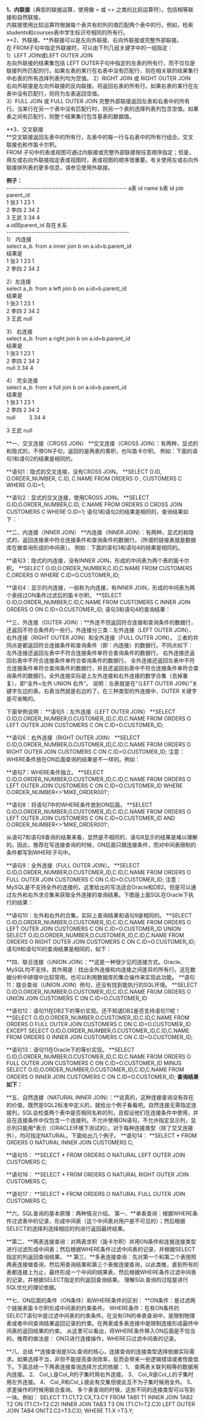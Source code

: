 **1、内联接**（典型的联接运算，使用像 = 或 <> 之类的比较运算符）。包括相等联接和自然联接。   
内联接使用比较运算符根据每个表共有的列的值匹配两个表中的行。例如，检索 students和courses表中学生标识号相同的所有行。  
  **2、外联接。**外联接可以是左向外联接、右向外联接或完整外部联接。   
在 FROM子句中指定外联接时，可以由下列几组关键字中的一组指定：   
1）LEFT JOIN或LEFT OUTER JOIN   
左向外联接的结果集包括 LEFT OUTER子句中指定的左表的所有行，而不仅仅是联接列所匹配的行。如果左表的某行在右表中没有匹配行，则在相关联的结果集行中右表的所有选择列表列均为空值。    2）RIGHT JOIN 或 RIGHT OUTER JOIN   
右向外联接是左向外联接的反向联接。将返回右表的所有行。如果右表的某行在左表中没有匹配行，则将为左表返回空值。    
3）FULL JOIN 或 FULL OUTER JOIN
完整外部联接返回左表和右表中的所有行。当某行在另一个表中没有匹配行时，则另一个表的选择列表列包含空值。如果表之间有匹配行，则整个结果集行包含基表的数据值。  

**3、交叉联接  
**交叉联接返回左表中的所有行，左表中的每一行与右表中的所有行组合。交叉联接也称作笛卡尔积。  
FROM 子句中的表或视图可通过内联接或完整外部联接按任意顺序指定；但是，用左或右向外联接指定表或视图时，表或视图的顺序很重要。有关使用左或右向外联接排列表的更多信息，请参见使用外联接。   

**例子：**  
\-------------------------------------------------
 a表   id  name   b表   id  job  parent_id  
       1  张3          1   23   1  
       2  李四         2   34   2  
       3  王武         3   34   4    
 a.id同parent_id  存在关系  
\--------------------------------------------------  
 1） 内连接  
 select  a.*,b.*  from  a  inner  join  b   on  a.id=b.parent_id    
 结果是   
 1  张3          1   23   1  
 2  李四         2   34   2  

 2）左连接  
 select  a.*,b.*  from  a  left  join  b   on  a.id=b.parent_id    
 结果是   
 1  张3          1   23   1  
 2  李四         2   34   2  
 3  王武         null  

 3） 右连接  
 select  a.*,b.*  from  a  right  join  b   on  a.id=b.parent_id    
 结果是   
 1  张3          1   23   1  
 2  李四         2   34   2  
 null            3   34   4  

 4） 完全连接  
 select  a.*,b.*  from  a  full  join  b   on  a.id=b.parent_id  
 结果是   
 1  张3         1   23   1  
 2  李四         2   34   2  
 null        　　 3   34   4  

 3  王武         null

**一、交叉连接（CROSS JOIN）
**交叉连接（CROSS JOIN）：有两种，显式的和隐式的，不带ON子句，返回的是两表的乘积，也叫笛卡尔积。
例如：下面的语句1和语句2的结果是相同的。

**语句1：隐式的交叉连接，没有CROSS JOIN。
**SELECT O.ID, O.ORDER_NUMBER, C.ID, C.NAME
FROM ORDERS O , CUSTOMERS C
WHERE O.ID=1;

**语句2：显式的交叉连接，使用CROSS JOIN。
**SELECT O.ID,O.ORDER_NUMBER,C.ID,
C.NAME
FROM ORDERS O CROSS JOIN CUSTOMERS C
WHERE O.ID=1;
语句1和语句2的结果是相同的，查询结果如下：

**二、内连接（INNER JOIN）
**内连接（INNER JOIN）：有两种，显式的和隐式的，返回连接表中符合连接条件和查询条件的数据行。（所谓的链接表就是数据库在做查询形成的中间表）。
例如：下面的语句3和语句4的结果是相同的。

**语句3：隐式的内连接，没有INNER JOIN，形成的中间表为两个表的笛卡尔积。
**SELECT O.ID,O.ORDER_NUMBER,C.ID,C.NAME
FROM CUSTOMERS C,ORDERS O
WHERE C.ID=O.CUSTOMER_ID;

**语句4：显示的内连接，一般称为内连接，有INNER JOIN，形成的中间表为两个表经过ON条件过滤后的笛卡尔积。
**SELECT O.ID,O.ORDER_NUMBER,C.ID,C.NAME
FROM CUSTOMERS C INNER JOIN ORDERS O ON C.ID=O.CUSTOMER_ID;
语句3和语句4的查询结果：

**三、外连接（OUTER JOIN）：**外连不但返回符合连接和查询条件的数据行，还返回不符合条件的一些行。外连接分三类：左外连接（LEFT OUTER JOIN）、右外连接（RIGHT OUTER JOIN）和全外连接（FULL OUTER JOIN）。
三者的共同点是都返回符合连接条件和查询条件（即：内连接）的数据行。不同点如下：
左外连接还返回左表中不符合连接条件单符合查询条件的数据行。
右外连接还返回右表中不符合连接条件单符合查询条件的数据行。
全外连接还返回左表中不符合连接条件单符合查询条件的数据行，并且还返回右表中不符合连接条件单符合查询条件的数据行。全外连接实际是上左外连接和右外连接的数学合集（去掉重复），即“全外=左外 UNION 右外”。
说明：左表就是在“（LEFT OUTER JOIN）”关键字左边的表。右表当然就是右边的了。在三种类型的外连接中，OUTER 关键字是可省略的。

下面举例说明：
**语句5：左外连接（LEFT OUTER JOIN）
**SELECT O.ID,O.ORDER_NUMBER,O.CUSTOMER_ID,C.ID,C.NAME
FROM ORDERS O LEFT OUTER JOIN CUSTOMERS C ON C.ID=O.CUSTOMER_ID;

**语句6：右外连接（RIGHT OUTER JOIN）
**SELECT O.ID,O.ORDER_NUMBER,O.CUSTOMER_ID,C.ID,C.NAME
FROM ORDERS O RIGHT OUTER JOIN CUSTOMERS C ON C.ID=O.CUSTOMER_ID;
注意：WHERE条件放在ON后面查询的结果是不一样的。例如：

**语句7：WHERE条件独立。
**SELECT O.ID,O.ORDER_NUMBER,O.CUSTOMER_ID,C.ID,C.NAME
FROM ORDERS O LEFT OUTER JOIN CUSTOMERS C ON C.ID=O.CUSTOMER_ID
WHERE O.ORDER_NUMBER<>'MIKE_ORDER001';

**语句8：将语句7中的WHERE条件放到ON后面。
**SELECT O.ID,O.ORDER_NUMBER,O.CUSTOMER_ID,C.ID,C.NAME
FROM ORDERS O LEFT OUTER JOIN CUSTOMERS C ON C.ID=O.CUSTOMER_ID AND O.ORDER_NUMBER<>'MIKE_ORDER001';

从语句7和语句8查询的结果来看，显然是不相同的，语句8显示的结果是难以理解的。因此，推荐在写连接查询的时候，ON后面只跟连接条件，而对中间表限制的条件都写到WHERE子句中。

**语句9：全外连接（FULL OUTER JOIN）。
**SELECT O.ID,O.ORDER_NUMBER,O.CUSTOMER_ID,C.ID,C.NAME
FROM ORDERS O FULL OUTER JOIN CUSTOMERS C ON C.ID=O.CUSTOMER_ID;
注意：MySQL是不支持全外的连接的，这里给出的写法适合Oracle和DB2。但是可以通过左外和右外求合集来获取全外连接的查询结果。下图是上面SQL在Oracle下执行的结果：

**语句10：左外和右外的合集，实际上查询结果和语句9是相同的。
**SELECT O.ID,O.ORDER_NUMBER,O.CUSTOMER_ID,C.ID,C.NAME
FROM ORDERS O LEFT OUTER JOIN CUSTOMERS C ON C.ID=O.CUSTOMER_ID
UNION
SELECT O.ID,O.ORDER_NUMBER,O.CUSTOMER_ID,C.ID,C.NAME
FROM ORDERS O RIGHT OUTER JOIN CUSTOMERS C ON C.ID=O.CUSTOMER_ID;
语句9和语句10的查询结果是相同的，如下：

**四、联合连接（UNION JOIN）：**这是一种很少见的连接方式。Oracle、MySQL均不支持，其作用是：找出全外连接和内连接之间差异的所有行。这在数据分析中排错中比较常用。也可以利用数据库的集合操作来实现此功能。
**语句11：联合查询（UNION JOIN）例句，还没有找到能执行的SQL环境。
**SELECT O.ID,O.ORDER_NUMBER,O.CUSTOMER_ID,C.ID,C.NAME
FROM ORDERS O UNION JOIN CUSTOMERS C ON C.ID=O.CUSTOMER_ID

**语句12：语句11在DB2下的等价实现。还不知道DB2是否支持语句11呢！
**SELECT O.ID,O.ORDER_NUMBER,O.CUSTOMER_ID,C.ID,C.NAME
FROM ORDERS O FULL OUTER JOIN CUSTOMERS C ON C.ID=O.CUSTOMER_ID
EXCEPT
SELECT O.ID,O.ORDER_NUMBER,O.CUSTOMER_ID,C.ID,C.NAME
FROM ORDERS O INNER JOIN CUSTOMERS C ON C.ID=O.CUSTOMER_ID;

**语句13：语句11在Oracle下的等价实现。
**SELECT O.ID,O.ORDER_NUMBER,O.CUSTOMER_ID,C.ID,C.NAME
FROM ORDERS O FULL OUTER JOIN CUSTOMERS C ON C.ID=O.CUSTOMER_ID
MINUS
SELECT O.ID,O.ORDER_NUMBER,O.CUSTOMER_ID,C.ID,C.NAME
FROM ORDERS O INNER JOIN CUSTOMERS C ON C.ID=O.CUSTOMER_ID;
**查询结果如下：**

**五、自然连接（NATURAL INNER JOIN）：**说真的，这种连接查询没有存在的价值，既然是SQL2标准中定义的，就给出个例子看看吧。自然连接无需指定连接列，SQL会检查两个表中是否相同名称的列，且假设他们在连接条件中使用，并且在连接条件中仅包含一个连接列。不允许使用ON语句，不允许指定显示列，显示列只能用*表示（ORACLE环境下测试的）。对于每种连接类型（除了交叉连接外），均可指定NATURAL。下面给出几个例子。
**语句14：
**SELECT *
FROM ORDERS O NATURAL INNER JOIN CUSTOMERS C;

**语句15：
**SELECT *
FROM ORDERS O NATURAL LEFT OUTER JOIN CUSTOMERS C;

**语句16：
**SELECT *
FROM ORDERS O NATURAL RIGHT OUTER JOIN CUSTOMERS C;

**语句17：
**SELECT *
FROM ORDERS O NATURAL FULL OUTER JOIN CUSTOMERS C;

**六、SQL查询的基本原理：两种情况介绍。
第一、**单表查询：根据WHERE条件过滤表中的记录，形成中间表（这个中间表对用户是不可见的）；然后根据SELECT的选择列选择相应的列进行返回最终结果。

**第二、**两表连接查询：对两表求积（笛卡尔积）并用ON条件和连接连接类型进行过滤形成中间表；然后根据WHERE条件过滤中间表的记录，并根据SELECT指定的列返回查询结果。
**
第三、**多表连接查询：先对第一个和第二个表按照两表连接做查询，然后用查询结果和第三个表做连接查询，以此类推，直到所有的表都连接上为止，最终形成一个中间的结果表，然后根据WHERE条件过滤中间表的记录，并根据SELECT指定的列返回查询结果。
理解SQL查询的过程是进行SQL优化的理论依据。

**七、ON后面的条件（ON条件）和WHERE条件的区别：
**ON条件：是过滤两个链接表笛卡尔积形成中间表的约束条件。
WHERE条件：在有ON条件的SELECT语句中是过滤中间表的约束条件。在没有ON的单表查询中，是限制物理表或者中间查询结果返回记录的约束。在两表或多表连接中是限制连接形成最终中间表的返回结果的约束。
从这里可以看出，将WHERE条件移入ON后面是不恰当的。推荐的做法是：
ON只进行连接操作，WHERE只过滤中间表的记录。

**八、总结
**连接查询是SQL查询的核心，连接查询的连接类型选择依据实际需求。如果选择不当，非但不能提高查询效率，反而会带来一些逻辑错误或者性能低下。下面总结一下两表连接查询选择方式的依据：
1、 查两表关联列相等的数据用内连接。
2、 Col_L是Col_R的子集时用右外连接。
3、 Col_R是Col_L的子集时用左外连接。
4、 Col_R和Col_L彼此有交集但彼此互不为子集时候用全外。
5、 求差操作的时候用联合查询。
多个表查询的时候，这些不同的连接类型可以写到一块。例如：
SELECT T1.C1,T2.CX,T3.CY
FROM TAB1 T1
    INNER JOIN TAB2 T2 ON (T1.C1=T2.C2)
    INNER JOIN TAB3 T3 ON (T1.C1=T2.C3)
    LEFT OUTER JOIN TAB4 ON(T2.C2=T3.C3);
WHERE T1.X >T3.Y;